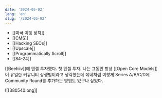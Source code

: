 ```yaml
---
date: '2024-05-02'
lang: 'en'
slug: '/2024-05-02'
---
```


- [[미국 이행 장치]]
- [[CMS]]
- [[Hacking SEOs]]
- [[Upscale]]
- [[Programmatically Scroll]]
- [[84-24]]

[[Beehiiv]]에 엔젤 투자했다. 첫 엔젤 투자. 나는 그동안 항상 [[Open Core Models]]이 유일한 커뮤니티 상생법이라고 생각했는데 얘네처럼 이렇게 Series A/B/C/D에 Community Round를 추가하는 방법도 있구나 싶었다.

![[380540.png]]
